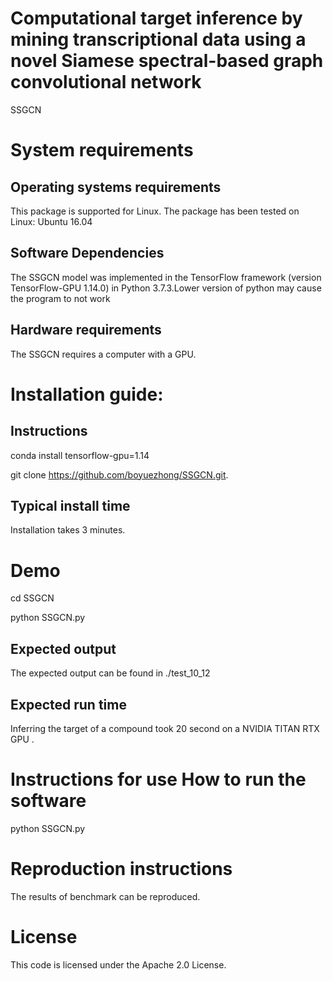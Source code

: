 # Computational target inference by mining transcriptional data using a novel Siamese spectral-based graph convolutional network
SSGCN

# System requirements
## Operating systems  requirements
This package is supported for  Linux. The package has been tested on Linux: Ubuntu 16.04
## Software Dependencies
The SSGCN model was implemented in the TensorFlow framework (version TensorFlow-GPU 1.14.0) in Python 3.7.3.Lower version of python may cause the program to not work
## Hardware requirements
The SSGCN requires a computer with a  GPU.
# Installation guide:
## Instructions

conda install tensorflow-gpu=1.14

git clone https://github.com/boyuezhong/SSGCN.git.
## Typical install time 
Installation takes 3 minutes.

# Demo
cd SSGCN

python SSGCN.py
## Expected output
The  expected output can be found in  ./test_10_12
## Expected run time 
 Inferring the target of a compound took 20 second on a NVIDIA TITAN RTX GPU .

# Instructions for use How to run the software
python SSGCN.py


# Reproduction instructions
The results of benchmark can be reproduced.
# License
This code  is  licensed  under the Apache 2.0 License.

